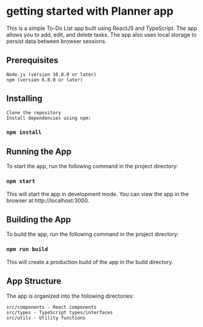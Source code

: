 # getting started with Planner app

This is a simple To-Do List app built using ReactJS and TypeScript.
The app allows you to add, edit, and delete tasks.
The app also uses local storage to persist data between browser sessions.

## Prerequisites

    Node.js (version 10.0.0 or later)
    npm (version 6.0.0 or later)

## Installing

    Clone the repository
    Install dependencies using npm:

### `npm install`

## Running the App

To start the app, run the following command in the project directory:

### `npm start`

This will start the app in development mode. You can view the app in the browser at http://localhost:3000.

## Building the App

To build the app, run the following command in the project directory:

### `npm run build`

This will create a production build of the app in the build directory.

## App Structure

The app is organized into the following directories:

    src/components - React components
    src/types - TypeScript types/interfaces
    src/utils - Utility functions